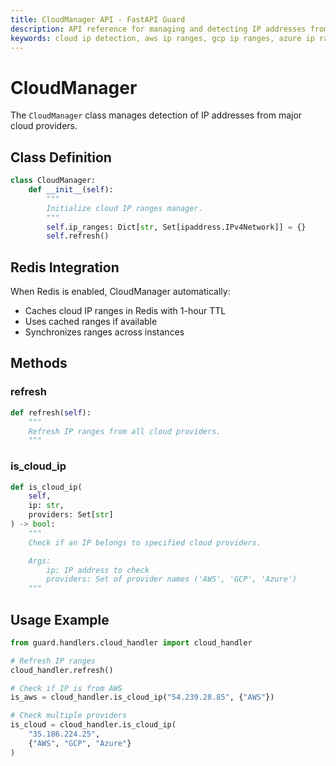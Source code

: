```yaml
---
title: CloudManager API - FastAPI Guard
description: API reference for managing and detecting IP addresses from major cloud providers
keywords: cloud ip detection, aws ip ranges, gcp ip ranges, azure ip ranges
---
```


# CloudManager

The `CloudManager` class manages detection of IP addresses from major cloud providers.

## Class Definition

```python
class CloudManager:
    def __init__(self):
        """
        Initialize cloud IP ranges manager.
        """
        self.ip_ranges: Dict[str, Set[ipaddress.IPv4Network]] = {}
        self.refresh()
```

## Redis Integration
When Redis is enabled, CloudManager automatically:
- Caches cloud IP ranges in Redis with 1-hour TTL
- Uses cached ranges if available
- Synchronizes ranges across instances

## Methods

### refresh

```python
def refresh(self):
    """
    Refresh IP ranges from all cloud providers.
    """
```

### is_cloud_ip

```python
def is_cloud_ip(
    self,
    ip: str,
    providers: Set[str]
) -> bool:
    """
    Check if an IP belongs to specified cloud providers.

    Args:
        ip: IP address to check
        providers: Set of provider names ('AWS', 'GCP', 'Azure')
    """
```

## Usage Example

```python
from guard.handlers.cloud_handler import cloud_handler

# Refresh IP ranges
cloud_handler.refresh()

# Check if IP is from AWS
is_aws = cloud_handler.is_cloud_ip("54.239.28.85", {"AWS"})

# Check multiple providers
is_cloud = cloud_handler.is_cloud_ip(
    "35.186.224.25",
    {"AWS", "GCP", "Azure"}
)
```